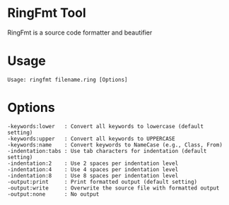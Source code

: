 RingFmt Tool
============

RingFmt is a source code formatter and beautifier

Usage
=====

	Usage: ringfmt filename.ring [Options]

Options
=======

	-keywords:lower   : Convert all keywords to lowercase (default setting)
	-keywords:upper   : Convert all keywords to UPPERCASE
	-keywords:name    : Convert keywords to NameCase (e.g., Class, From)
	-indentation:tabs : Use tab characters for indentation (default setting)
	-indentation:2    : Use 2 spaces per indentation level
	-indentation:4    : Use 4 spaces per indentation level
	-indentation:8    : Use 8 spaces per indentation level
	-output:print     : Print formatted output (default setting)
	-output:write     : Overwrite the source file with formatted output
	-output:none      : No output